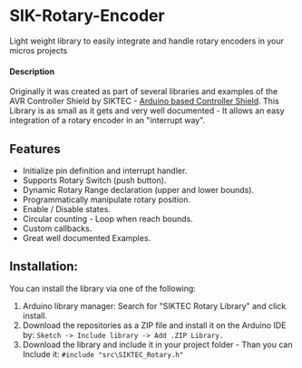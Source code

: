 # SIK-Rotary-Encoder
Light weight library to easily integrate and handle rotary encoders in your micros projects

#### Description
Originally it was created as part of several libraries and examples of the AVR Controller Shield by SIKTEC - [Arduino based Controller Shield](http://siktec.net "Arduino based Controller Shield").
This Library is as small as it gets and very well documented - It allows an easy integration of a rotary encoder in an "interrupt way".

## Features
- Initialize pin definition and interrupt handler.
- Supports Rotary Switch (push button).
- Dynamic Rotary Range declaration (upper and lower bounds).
- Programmatically manipulate rotary position.
- Enable / Disable states.
- Circular counting - Loop when reach bounds.
- Custom callbacks.
- Great well documented Examples.

## Installation:
You can install the library via one of the following:
1. Arduino library manager: Search for "SIKTEC Rotary Library" and click install.
2. Download the repositories as a ZIP file and install it on the Arduino IDE by:
	`Sketch -> Include library -> Add .ZIP Library.`
3. Download the library and include it in your project folder - Than you can Include it:
	`#include "src\SIKTEC_Rotary.h"`
